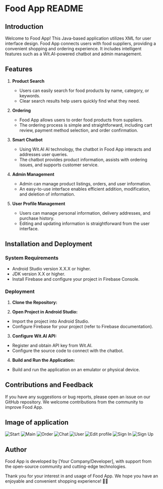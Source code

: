 # Food App README

## Introduction

Welcome to Food App! This Java-based application utilizes XML for user interface design. Food App connects users with food suppliers, providing a convenient shopping and ordering experience. It includes intelligent features such as a Wit.AI-powered chatbot and admin management.

## Features

1. **Product Search**
   - Users can easily search for food products by name, category, or keywords.
   - Clear search results help users quickly find what they need.

2. **Ordering**
   - Food App allows users to order food products from suppliers.
   - The ordering process is simple and straightforward, including cart review, payment method selection, and order confirmation.

3. **Smart Chatbot**
   - Using Wit.AI AI technology, the chatbot in Food App interacts and addresses user queries.
   - The chatbot provides product information, assists with ordering issues, and supports customer service.

4. **Admin Management**
   - Admin can manage product listings, orders, and user information.
   - An easy-to-use interface enables efficient addition, modification, and deletion of information.

5. **User Profile Management**
   - Users can manage personal information, delivery addresses, and purchase history.
   - Editing and updating information is straightforward from the user interface.

## Installation and Deployment

### System Requirements
- Android Studio version X.X.X or higher.
- JDK version X.X or higher.
- Install Firebase and configure your project in Firebase Console.

### Deployment
1. **Clone the Repository:**

2. **Open Project in Android Studio:**
- Import the project into Android Studio.
- Configure Firebase for your project (refer to Firebase documentation).

3. **Configure Wit.AI API:**
- Register and obtain API key from Wit.AI.
- Configure the source code to connect with the chatbot.

4. **Build and Run the Application:**
- Build and run the application on an emulator or physical device.

## Contributions and Feedback
If you have any suggestions or bug reports, please open an issue on our GitHub repository. We welcome contributions from the community to improve Food App.

## Image of application
![Start](image/st.jpg)
![Main](image/main.jpg)
![Order](image/order.jpg)
![Chat](image/chat.jpg)
![User](image/user.jpg)
![Edit profile](image/profile.jpg)
![Sign In](image/dn.jpg)
![Sign Up](image/dk.jpg)
## Author
Food App is developed by [Your Company/Developer], with support from the open-source community and cutting-edge technologies.

Thank you for your interest in and usage of Food App. We hope you have an enjoyable and convenient shopping experience! 🍲📱
